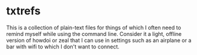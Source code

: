 # txtrefs

This is a collection of plain-text files for things
of which I often need to remind myself while using
the command line. Consider it a light, offline version 
of howdoi or zeal that I can use in settings such as 
an airplane or a bar with wifi to which I don't want 
to connect.
